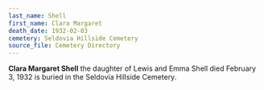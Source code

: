 ```yaml
---
last_name: Shell
first_name: Clara Margaret
death_date: 1932-02-03
cemetery: Seldovia Hillside Cemetery
source_file: Cemetery Directory
---
```

**Clara Margaret Shell** the daughter of Lewis and Emma Shell died February 3, 1932 is buried in the Seldovia Hillside Cemetery.  




